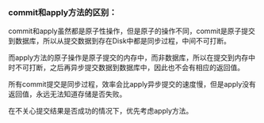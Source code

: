 ### commit和apply方法的区别：

commit和apply虽然都是原子性操作，但是原子的操作不同，commit是原子提交到数据库，所以从提交数据到存在Disk中都是同步过程，中间不可打断。

而apply方法的原子操作是原子提交的内存中，而非数据库，所以在提交到内存中时不可打断，之后再异步提交数据到数据库中，因此也不会有相应的返回值。

所有commit提交是同步过程，效率会比apply异步提交的速度慢，但是apply没有返回值，永远无法知道存储是否失败。

在不关心提交结果是否成功的情况下，优先考虑apply方法。



